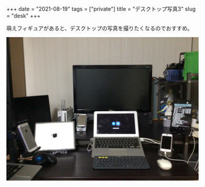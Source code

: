 +++
date = "2021-08-19"
tags = ["private"]
title = "デスクトップ写真3"
slug = "desk"
+++

萌えフィギュアがあると、デスクトップの写真を撮りたくなるのでおすすめ。

<a href="https://raw.githubusercontent.com/syui/img/master/photo/desk_switch_14.jpg"><img src="https://raw.githubusercontent.com/syui/img/master/photo/desk_switch_14.jpg"/></a>

